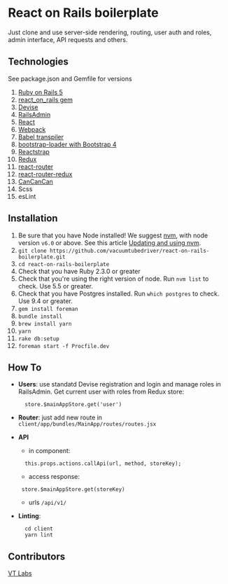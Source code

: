 # React on Rails boilerplate

Just clone and use server-side rendering, routing, user auth and roles, admin interface, API requests and others.

## Technologies

See package.json and Gemfile for versions

1. [Ruby on Rails 5](http://rubyonrails.org/)
1. [react_on_rails gem](https://github.com/shakacode/react_on_rails/)
1. [Devise](https://github.com/plataformatec/devise/)
1. [RailsAdmin](https://github.com/sferik/rails_admin)
1. [React](http://facebook.github.io/react/)
1. [Webpack](https://github.com/webpack/) 
1. [Babel transpiler](https://github.com/babel/babel)
1. [bootstrap-loader with Bootstrap 4](https://www.npmjs.com/package/bootstrap-loader/)
1. [Reactstrap](https://reactstrap.github.io/)
1. [Redux](https://github.com/reactjs/redux)
1. [react-router](https://github.com/reactjs/react-router)
1. [react-router-redux](https://github.com/reactjs/react-router-redux)
1. [CanCanCan](https://github.com/CanCanCommunity/cancancan/)
1. Scss
1. esLint

## Installation 

1. Be sure that you have Node installed! We suggest [nvm](https://github.com/creationix/nvm), with node version `v6.0` or above. See this article [Updating and using nvm](http://forum.shakacode.com/t/updating-and-using-nvm/293).
1. `git clone https://github.com/vacuumtubedriver/react-on-rails-boilerplate.git`
1. `cd react-on-rails-boilerplate`
1. Check that you have Ruby 2.3.0 or greater
1. Check that you're using the right version of node. Run `nvm list` to check. Use 5.5 or greater.
1. Check that you have Postgres installed. Run `which postgres` to check. Use 9.4 or greater.
1. `gem install foreman`
1. `bundle install`
1. `brew install yarn`
1. `yarn`
1. `rake db:setup`
1. `foreman start -f Procfile.dev`

## How To

+ **Users**: use standatd Devise registration and login and manage roles in RailsAdmin. Get current user with roles from Redux store:
  ```
    store.$mainAppStore.get('user')
  ```
  
+ **Router**: just add new route in `client/app/bundles/MainApp/routes/routes.jsx`  


+ **API** 
  + in component: 
  ```
    this.props.actions.callApi(url, method, storeKey);
  ```
  + access response:
  ```
   store.$mainAppStore.get(storeKey) 
  ```
  + urls `/api/v1/`
  
 + **Linting**: 
    ```
      cd client
      yarn lint
    ```
  
 ## Contributors
  [VT Labs](https://vtlabs.org)
